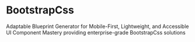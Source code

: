 # BootstrapCss
Adaptable Blueprint Generator for Mobile-First, Lightweight, and Accessible UI Component Mastery providing enterprise-grade BootstrapCss solutions
